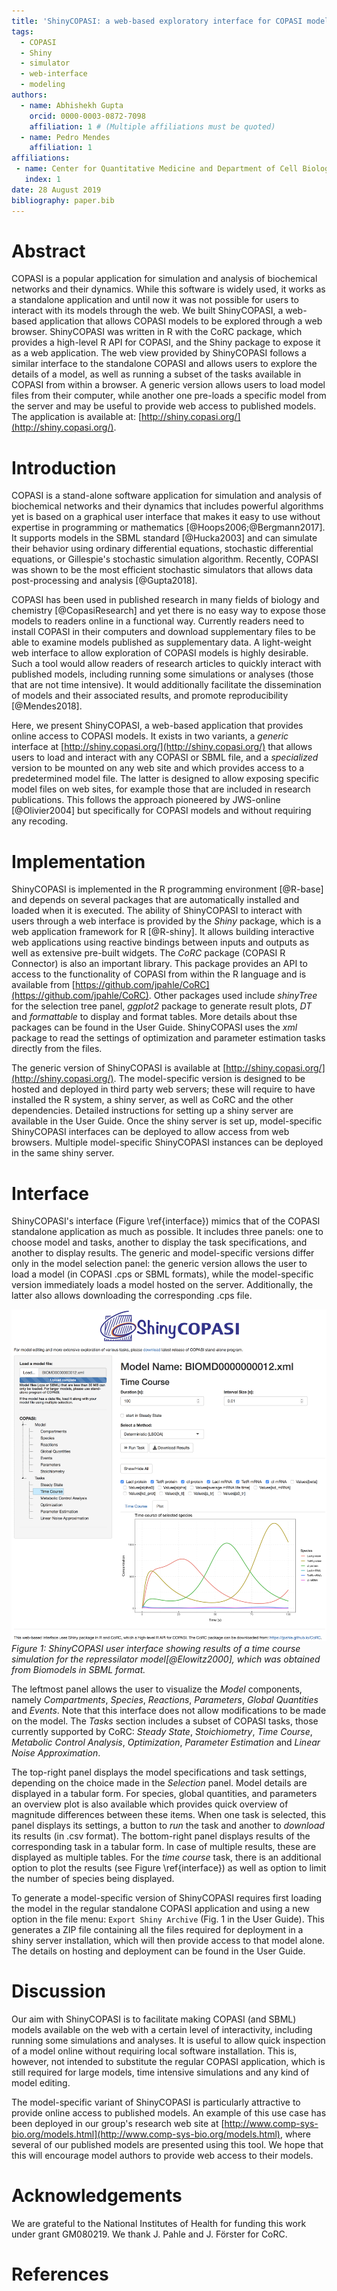```yaml
---
title: 'ShinyCOPASI: a web-based exploratory interface for COPASI models.'
tags:
  - COPASI
  - Shiny
  - simulator
  - web-interface
  - modeling
authors:
  - name: Abhishekh Gupta
    orcid: 0000-0003-0872-7098
    affiliation: 1 # (Multiple affiliations must be quoted)
  - name: Pedro Mendes
    affiliation: 1
affiliations:
 - name: Center for Quantitative Medicine and Department of Cell Biology, University of Connecticut School of Medicine, 263 Farmington Av., Farmington, Connecticut, 06030-6033, United States
   index: 1
date: 28 August 2019
bibliography: paper.bib
---
```


# Abstract

COPASI is a popular application for simulation and analysis of biochemical networks and their dynamics. While this software is widely used, it works as a standalone application and until now it was not possible for users to interact with its models through the web. We built ShinyCOPASI, a web-based application that allows COPASI models to be explored through a web browser. ShinyCOPASI was written in R with the CoRC package, which provides a high-level R API for COPASI, and the Shiny package to expose it as a web application. The web view provided by ShinyCOPASI follows a similar interface to the standalone COPASI and allows users to explore the details of a model, as well as running a subset of the tasks available in COPASI from within a browser. A generic version allows users to load model files from their computer, while another one pre-loads a specific model from the server and may be useful to provide web access to published models. The application is available at: [http://shiny.copasi.org/](http://shiny.copasi.org/).

# Introduction

COPASI is a stand-alone software application for simulation and analysis of biochemical networks and their dynamics that includes powerful algorithms yet is based on a graphical user interface that makes it easy to use without expertise in programming or mathematics [@Hoops2006;@Bergmann2017]. It supports models in the SBML standard [@Hucka2003] and can simulate their behavior using ordinary differential equations, stochastic differential equations, or Gillespie's stochastic simulation algorithm. Recently, COPASI was shown to be the most efficient stochastic simulators that allows data post-processing and analysis [@Gupta2018]. 

COPASI has been used in published research in many fields of biology and chemistry [@CopasiResearch] and yet there is no easy way to expose those models to readers online in a functional way. Currently readers need to install COPASI in their computers and download supplementary files to be able to examine models published as supplementary data. A light-weight web interface to allow exploration of COPASI models is highly desirable. Such a tool would allow readers of research articles to quickly interact with  published models, including running some simulations or analyses (those that are not time intensive). It would additionally facilitate the dissemination of models and their associated results, and promote reproducibility [@Mendes2018].

Here, we present ShinyCOPASI, a web-based application that provides online access to COPASI models. It exists in two variants, a _generic_ interface at [http://shiny.copasi.org/](http://shiny.copasi.org/) that allows users to load and interact with any COPASI or SBML file, and a _specialized_ version to be mounted on any web site and which provides access to a predetermined model file. The latter is designed to allow exposing specific model files on web sites, for example those that are included in research publications. This follows the approach pioneered by JWS-online [@Olivier2004] but specifically for COPASI models and without requiring any recoding.


# Implementation

ShinyCOPASI is implemented in the R programming environment [@R-base] and depends on several packages that are automatically installed and loaded when it is executed. The ability of ShinyCOPASI to interact with users through a web interface is provided by the _Shiny_ package, which is a web application framework for R [@R-shiny]. It allows building interactive web applications using reactive bindings between inputs and outputs as well as  extensive pre-built widgets. The _CoRC_ package (COPASI R Connector) is also an important library. This package provides an API to access to the functionality of COPASI from within the R language and is available from [https://github.com/jpahle/CoRC](https://github.com/jpahle/CoRC). Other packages used include _shinyTree_ for the selection tree panel, _ggplot2_ package to generate result plots, _DT_ and  _formattable_ to display and format tables. More details about thse packages can be found in the User Guide. ShinyCOPASI uses the _xml_ package to read the settings of optimization and parameter estimation tasks directly from the files. 

The generic version of ShinyCOPASI is available at [http://shiny.copasi.org/](http://shiny.copasi.org/). The model-specific version is designed to be hosted and deployed in third party web servers; these will require to have installed the R system, a shiny server, as well as CoRC and the other dependencies. Detailed instructions for setting up a shiny server are available in the User Guide. Once the shiny server is set up, model-specific ShinyCOPASI interfaces can be deployed to allow access from web browsers. Multiple model-specific ShinyCOPASI instances can be deployed in the same shiny server.

# Interface


ShinyCOPASI's interface (Figure \ref{interface}) mimics that of the COPASI standalone application as much as possible. It includes three panels: one to choose model and tasks, another to display the task specifications, and another to display results. The generic and model-specific versions differ only in the model selection panel: the generic version allows the user to load a model (in COPASI .cps or SBML formats), while the model-specific version immediately loads a model hosted on the server. Additionally, the latter also allows downloading the corresponding .cps file.

![ShinyCOPASI interface\label{interface}](ShinyCOPASI-generic.png)
*Figure 1: ShinyCOPASI user interface showing results of a time course simulation for the repressilator model[@Elowitz2000], which was obtained from Biomodels in SBML format.*

The leftmost panel allows the user to visualize the _Model_ components, namely  _Compartments_, _Species_, _Reactions_, _Parameters_, _Global Quantities_ and _Events_. Note that this interface does not allow modifications to be made on the model. The _Tasks_ section includes a subset of COPASI tasks, those currently supported by CoRC: _Steady State_, _Stoichiometry_, _Time Course_, _Metabolic Control Analysis_, _Optimization_, _Parameter Estimation_ and _Linear Noise Approximation_. 

The top-right panel displays the model specifications and task settings, depending on the choice made in the _Selection_ panel. Model details are displayed in a tabular form. For species, global quantities, and parameters an overview plot is also available which provides quick overview of magnitude differences between these items. When one task is selected, this panel displays its settings, a button to _run_ the task and another to _download_ its results (in .csv format). The bottom-right panel displays results of the corresponding task in a tabular form. In case of multiple results, these are displayed as multiple tables. For the _time course_ task, there is an additional option to plot the results (see Figure \ref{interface}) as well as option to limit the number of species being displayed. 

To generate a model-specific version of ShinyCOPASI requires first loading the model in the regular standalone COPASI application and using a new option in the file menu: `Export Shiny Archive`  (Fig. 1 in the User Guide). This generates a ZIP file containing all the files required for deployment in a shiny server installation, which will then provide access to that model alone. The details on hosting and deployment can be found in the User Guide.

# Discussion

Our aim with ShinyCOPASI is to facilitate making COPASI (and SBML) models available on the web with a certain level of interactivity, including running some simulations and analyses. It is useful to allow quick inspection of a model online without requiring local software installation. This is, however, not intended to substitute the regular COPASI application, which is still required for large models, time intensive simulations and any kind of model editing.

The model-specific variant of ShinyCOPASI is particularly attractive to provide online access to published models. An example of this use case has been deployed in our group's research web site at [http://www.comp-sys-bio.org/models.html](http://www.comp-sys-bio.org/models.html), where several of our published models are presented using this tool. We hope that this will encourage model authors to provide web access to their models.

# Acknowledgements

We are grateful to the National Institutes of Health for funding this work under grant GM080219. We thank J. Pahle and J. Förster for CoRC.

# References
